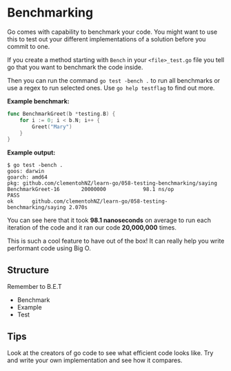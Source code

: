 # Benchmarking
Go comes with capability to benchmark your code. You might want to use this to test out your different
implementations of a solution before you commit to one.

If you create a method starting with `Bench` in your `<file>_test.go` file you tell go that you want to
benchmark the code inside.

Then you can run the command `go test -bench .` to run all benchmarks
or use a regex to run selected ones. Use `go help testflag` to find out more.

**Example benchmark:**
```go
func BenchmarkGreet(b *testing.B) {
	for i := 0; i < b.N; i++ {
		Greet("Mary")
	}
}
```

**Example output:**

```
$ go test -bench .
goos: darwin
goarch: amd64
pkg: github.com/clementohNZ/learn-go/058-testing-benchmarking/saying
BenchmarkGreet-16    	20000000	        98.1 ns/op
PASS
ok  	github.com/clementohNZ/learn-go/058-testing-benchmarking/saying	2.070s
```

You can see here that it took **98.1 nanoseconds** on average to run each iteration of the
code and it ran our code **20,000,000** times.

This is such a cool feature to have out of the box! It can really help you write performant
code using Big O.

## Structure
Remember to B.E.T

- Benchmark
- Example
- Test

## Tips
Look at the creators of go code to see what efficient code looks like. Try and write your own implementation
and see how it compares.